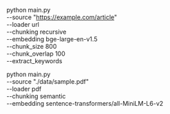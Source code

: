 python main.py \
  --source "https://example.com/article" \
  --loader url \
  --chunking recursive \
  --embedding bge-large-en-v1.5 \
  --chunk_size 800 \
  --chunk_overlap 100 \
  --extract_keywords


python main.py \
  --source "./data/sample.pdf" \
  --loader pdf \
  --chunking semantic \
  --embedding sentence-transformers/all-MiniLM-L6-v2

